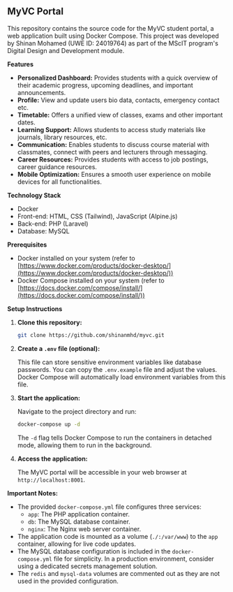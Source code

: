 ## MyVC Portal

This repository contains the source code for the MyVC student portal, a web application built using Docker Compose.
This project was developed by Shinan Mohamed (UWE ID: 24019764) as part of the MScIT program's Digital Design and Development module. 

**Features**

* **Personalized Dashboard:** Provides students with a quick overview of their academic progress, upcoming deadlines, and important announcements. 
* **Profile:** View and update users bio data, contacts, emergency contact etc. 
* **Timetable:** Offers a unified view of classes, exams and other important dates. 
* **Learning Support:** Allows students to access study materials like journals, library resources, etc. 
* **Communication:** Enables students to discuss course material with classmates, connect with peers and lecturers through messaging. 
* **Career Resources:** Provides students with access to job postings, career guidance resources. 
* **Mobile Optimization:** Ensures a smooth user experience on mobile devices for all functionalities.

**Technology Stack**

* Docker
* Front-end: HTML, CSS (Tailwind), JavaScript (Alpine.js)
* Back-end: PHP (Laravel)
* Database: MySQL

**Prerequisites**

* Docker installed on your system (refer to [https://www.docker.com/products/docker-desktop/](https://www.docker.com/products/docker-desktop/))
* Docker Compose installed on your system (refer to [https://docs.docker.com/compose/install/](https://docs.docker.com/compose/install/))

**Setup Instructions**

1. **Clone this repository:**

   ```bash
   git clone https://github.com/shinanmhd/myvc.git
   ```

2. **Create a `.env` file (optional):**

   This file can store sensitive environment variables like database passwords. You can copy the `.env.example` file and adjust the values. Docker Compose will automatically load environment variables from this file.

3. **Start the application:**

   Navigate to the project directory and run:

   ```bash
   docker-compose up -d
   ```

   The `-d` flag tells Docker Compose to run the containers in detached mode, allowing them to run in the background.

4. **Access the application:**

   The MyVC portal will be accessible in your web browser at `http://localhost:8001`.

**Important Notes:**

* The provided `docker-compose.yml` file configures three services:
    * `app`: The PHP application container.
    * `db`: The MySQL database container.
    * `nginx`: The Nginx web server container.
* The application code is mounted as a volume (`./:/var/www`) to the `app` container, allowing for live code updates.
* The MySQL database configuration is included in the `docker-compose.yml` file for simplicity. In a production environment, consider using a dedicated secrets management solution.
* The `redis` and `mysql-data` volumes are commented out as they are not used in the provided configuration.
